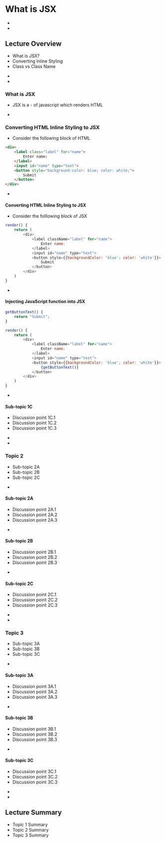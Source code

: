 # What is JSX








-
-
## Lecture Overview
* What is JSX?
* Converting Inline Styling
* Class vs Class Name












-
-
### What is JSX
* JSX is a - of javascript which renders HTML


-
### Converting HTML Inline Styling to JSX
* Consider the following block of HTML
```html
<div>
    <label class="label" for="name">
        Enter name:
    </label>
    <input id="name" type="text">
    <button style="background-color: blue; color: white;">
        Submit
    </button>
</div>
```

-
#### Converting HTML Inline Styling to JSX
* Consider the folllowing block of JSX
```javascript
render() {
    return (
        <div>
            <label className="label" for="name">
                Enter name:
            </label>
            <input id="name" type="text">
            <button style={{backgroundColor: 'blue'; color: 'white'}}>
                Submit
            </button>
        </div>
    )
}
```


-
#### Injecting JavaScript function into JSX

```javascript
getButtonText() {
    return "Submit";
}

render() {
    return (
        <div>
            <label className="label" for="name">
                Enter name:
            </label>
            <input id="name" type="text">
            <button style={{backgroundColor: 'blue'; color: 'white'}}>
                {getButtonText()}
            </button>
        </div>
    )
}
```


-
#### Sub-topic 1C
* Discussion point 1C.1
* Discussion point 1C.2
* Discussion point 1C.3











-
-
### Topic 2
* Sub-topic 2A
* Sub-topic 2B
* Sub-topic 2C

-
#### Sub-topic 2A
* Discussion point 2A.1
* Discussion point 2A.2
* Discussion point 2A.3


-
#### Sub-topic 2B
* Discussion point 2B.1
* Discussion point 2B.2
* Discussion point 2B.3


-
#### Sub-topic 2C
* Discussion point 2C.1
* Discussion point 2C.2
* Discussion point 2C.3













-
-
### Topic 3
* Sub-topic 3A
* Sub-topic 3B
* Sub-topic 3C



-
#### Sub-topic 3A
* Discussion point 3A.1
* Discussion point 3A.2
* Discussion point 3A.3


-
#### Sub-topic 3B
* Discussion point 3B.1
* Discussion point 3B.2
* Discussion point 3B.3


-
#### Sub-topic 3C
* Discussion point 3C.1
* Discussion point 3C.2
* Discussion point 3C.3













-
-
## Lecture Summary
* Topic 1 Summary
* Topic 2 Summary
* Topic 3 Summary
